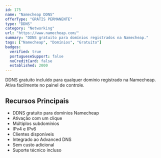 ```yaml
---
id: 175
name: "Namecheap DDNS"
offerType: "GRÁTIS PERMANENTE"
type: "DDNS"
category: "Networking"
url: "https://www.namecheap.com/"
summary: "DDNS gratuito para domínios registrados na Namecheap."
tags: ["Namecheap", "Domínios", "Gratuito"]
badges:
  verified: true
  portugueseSupport: false
  noCreditCard: false
  established: 2000
---
```


DDNS gratuito incluído para qualquer domínio registrado na Namecheap. Ativa facilmente no painel de controle.

## Recursos Principais

- DDNS gratuito para domínios Namecheap
- Ativação com um clique
- Múltiplos subdomínios
- IPv4 e IPv6
- Clientes disponíveis
- Integrado ao Advanced DNS
- Sem custo adicional
- Suporte técnico incluso
